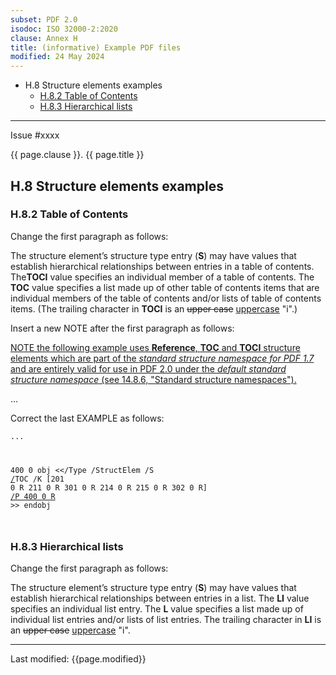 ```yaml
---
subset: PDF 2.0
isodoc: ISO 32000-2:2020
clause: Annex H
title: (informative) Example PDF files
modified: 24 May 2024
---
```


<ul class="noprint">
  <li>H.8 Structure elements examples
    <ul>
      <li><a href="#HH.8.2">H.8.2 Table of Contents</a>
      </li>
      <li><a href="#HH.8.3">H.8.3 Hierarchical lists</a>
      </li>
    </ul>
  </li>
</ul>
<hr>

<link rel="stylesheet" href="../assets/iso-style.css">
<div class="isostyle">
<div class="fixedpopup" id="issuelink">
    Issue #xxxx
</div>

<p class="fake-h1">{{ page.clause }}. {{ page.title }}</p>

<h2 id="HH.8">H.8 Structure elements examples</h2>

<h3 id="HH.8.2">H.8.2 Table of Contents</h3>

<p class="location">Change the first paragraph as follows:</p>

<p>
The structure element’s structure type entry (<b>S</b>) may have values that establish hierarchical relationships between entries in a table of contents. The<b>TOCI</b> value specifies an individual member of a table of contents. The <b>TOC</b> value specifies a list made up of other table of contents items that are individual members of the table of contents and/or lists of table of contents items. (The trailing character in <b>TOCI</b> is an <del onMouseEnter="mouseEnter(this)" data-issue="75" data-iso="approved">upper case</del> <ins onMouseEnter="mouseEnter(this)" data-issue="75" data-iso="approved">uppercase</ins> "i".)
</p>

<p class="location">Insert a new NOTE after the first paragraph as follows:</p>

<p class="hangingindent">
<ins onMouseEnter="mouseEnter(this)" data-issue="62" data-iso="approved">NOTE the following example uses <b>Reference</b>, <b>TOC</b> and <b>TOCI</b> structure elements which are
part of the <i>standard structure namespace for PDF 1.7</i> and are entirely valid for use in PDF 2.0 under the <i>default standard structure namespace</i>
(see 14.8.6, "Standard structure namespaces").</ins>
</p>

<p>...</p>

<p class="location">Correct the last EXAMPLE as follows:</p>

<code>...

400 0 obj
    &lt;&lt;/Type /StructElem
       /S <ins onMouseEnter="mouseEnter(this)" data-issue="425">/</ins>TOC
       /K [201 0 R 211 0 R 301 0 R 214 0 R 215 0 R 302 0 R]
       <ins onMouseEnter="mouseEnter(this)" data-issue="425">/P 400 0 R</ins>
    &gt;&gt;
endobj

</code>

<h3 id="HH.8.3">H.8.3 Hierarchical lists</h3>

<p class="location">Change the first paragraph as follows:</p>

<p>
The structure element’s structure type entry (<b>S</b>) may have values that establish hierarchical relationships between entries in a list. The <b>LI</b> value specifies an individual list entry. The <b>L</b> value specifies a list made up of individual list entries and/or lists of list entries. The trailing character in <b>LI</b> is an <del onMouseEnter="mouseEnter(this)" data-issue="75" data-iso="approved">upper case</del> <ins onMouseEnter="mouseEnter(this)" data-issue="75" data-iso="approved">uppercase</ins> "i".
</p>

</div>


<hr>
<p class="footnote">Last modified: {{page.modified}}</p>
